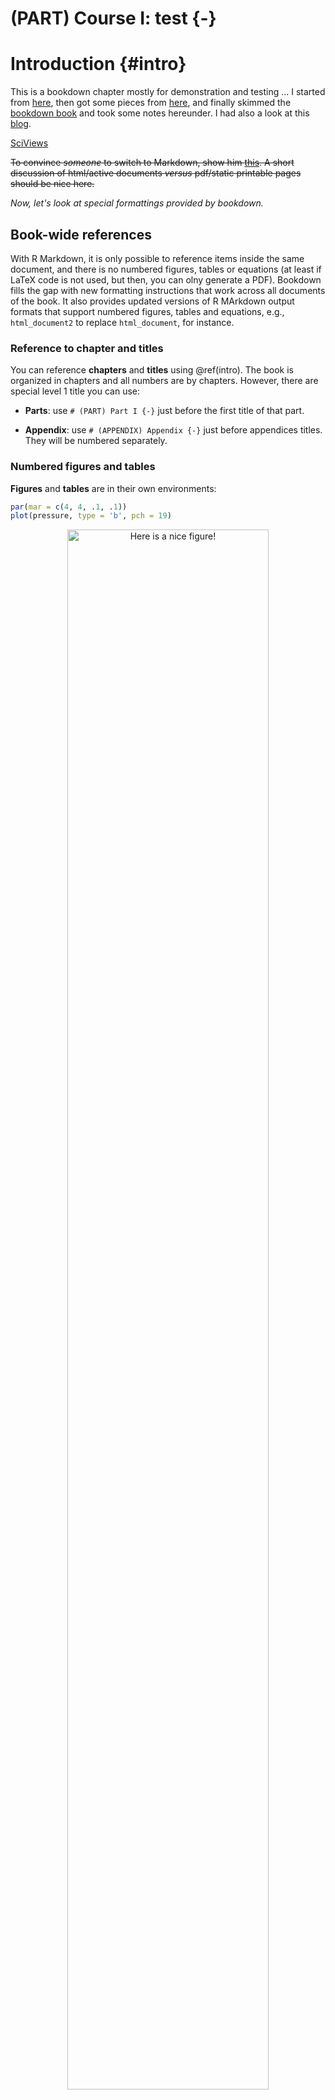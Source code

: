 # (PART) Course I: test {-}

# Introduction {#intro}

<!--
``{r setup, include=FALSE, cache=FALSE}
knitr::read_chunk('setup.R')
``

``{r bookdown-setup, include=FALSE}
``

``{r bookdown-include, echo=FALSE, results='asis'}
``
-->

This is a bookdown chapter mostly for demonstration and testing ... I started from [here](http://seankross.com/2016/11/17/How-to-Start-a-Bookdown-Book.html), then got some pieces from [here](https://github.com/rstudio/bookdown-demo), and finally skimmed the [bookdown book](https://bookdown.org/yihui/bookdown/) and took some notes hereunder. I had also a look at this [blog](http://seankross.com/2016/11/17/How-to-Start-a-Bookdown-Book.html).

[SciViews](http://www.sciviews.org)

~~To convince *someone* to switch to Markdown, show him [this](http://nerdplusart.com/markdown-is-the-future/). A short discussion of html/active documents _versus_ pdf/static printable pages should be nice here.~~

*Now, let's look at special formattings provided by bookdown.*


## Book-wide references

With R Markdown, it is only possible to reference items inside the same document, and there is no numbered figures, tables or equations (at least if LaTeX code is not used, but then, you can olny generate a PDF). Bookdown fills the gap with new formatting instructions that work across all documents of the book. It also provides updated versions of R MArkdown output formats that support numbered figures, tables and equations, e.g., `html_document2` to replace `html_document`, for instance.


### Reference to chapter and titles

You can reference **chapters** and **titles** using \@ref(intro). The book is organized in chapters and all numbers are by chapters. However, there are special level 1 title you can use:

- **Parts**: use `# (PART) Part I {-}` just before the first title of that part. 

- **Appendix**: use `# (APPENDIX) Appendix {-}` just before appendices titles. They will be numbered separately.


### Numbered figures and tables

**Figures** and **tables** are in their own environments:


```r
par(mar = c(4, 4, .1, .1))
plot(pressure, type = 'b', pch = 19)
```

<div class="figure" style="text-align: center">
<img src="01-Introduction_files/figure-html/nice-fig-1.png" alt="Here is a nice figure!" width="80%" />
<p class="caption">(\#fig:nice-fig)Here is a nice figure!</p>
</div>

Reference a figure by its code chunk label with the `fig:` prefix, e.g., see Figure \@ref(fig:nice-fig). Similarly, you can reference tables generated from `knitr::kable()`, e.g., see Table \@ref(tab:nice-tab).


```r
knitr::kable(
  head(iris, 20), caption = 'Here is a nice table!',
  booktabs = TRUE
)
```



Table: (\#tab:nice-tab)Here is a nice table!

 Sepal.Length   Sepal.Width   Petal.Length   Petal.Width  Species 
-------------  ------------  -------------  ------------  --------
          5.1           3.5            1.4           0.2  setosa  
          4.9           3.0            1.4           0.2  setosa  
          4.7           3.2            1.3           0.2  setosa  
          4.6           3.1            1.5           0.2  setosa  
          5.0           3.6            1.4           0.2  setosa  
          5.4           3.9            1.7           0.4  setosa  
          4.6           3.4            1.4           0.3  setosa  
          5.0           3.4            1.5           0.2  setosa  
          4.4           2.9            1.4           0.2  setosa  
          4.9           3.1            1.5           0.1  setosa  
          5.4           3.7            1.5           0.2  setosa  
          4.8           3.4            1.6           0.2  setosa  
          4.8           3.0            1.4           0.1  setosa  
          4.3           3.0            1.1           0.1  setosa  
          5.8           4.0            1.2           0.2  setosa  
          5.7           4.4            1.5           0.4  setosa  
          5.4           3.9            1.3           0.4  setosa  
          5.1           3.5            1.4           0.3  setosa  
          5.7           3.8            1.7           0.3  setosa  
          5.1           3.8            1.5           0.3  setosa  


### Numbered equations

To number equations and allow to refer to them, use an `equation` environment and label them with the syntax `(\#eq:label)`:

\begin{equation} 
  f\left(k\right) = \binom{n}{k} p^k\left(1-p\right)^{n-k}
  (\#eq:binom)
\end{equation} 

... and here, I refer to eq. \@ref(eq:binom). In the vase equations are not labelled, use the `equation*` environment instead.


## Citations

You can reference citations, too. For example, we are using the **bookdown** package [@R-bookdown] in this sample book, which was built on top of R Markdown and **knitr** [@xie2015].


## Cache long computations

If some computation is time-consuming, we could consider to cache it:


```r
# A verrry long computation!
1 + 1
```

```
# [1] 2
```

## Contextual show/hide sections

In this example, two classes, `UMONS` and `noinstitution` allow to define sections that are displayed for UMONS students (when the book is launched from UMONS Moodle), or for the general public.

----

::: {.UMONS}

> **This content is _UMONS_-specific.**

:::

::: {.noinstitution}

This content is displayed when the document is loaded outside of UMONS Moodle.

It is also the default content on the web. So that one can provide viable alternatives to exercices outside of the UMONS context in a transparent way (no need any more to indicate "for UMONS students, do this, for the others, do that"). Distinction is made via the URL by detecting `?institution=UMONS`.

:::

----

::: {.S-BIOG-006}

> **This content is specific for the course S-BIOG-006 (Biological Data Science course I, first part).**

:::

::: {.S-BIOG-921}

> **This content is specific for the course S-BIOG-921 (Biological Data Science course I at Charleroi).**

:::

::: {.S-BIOG-006 .S-BIOG-027}

> **This content is specific for the whole course Biological Data Science course I, first & second parts, that is, S-BIOG-006 or S-BIOG-027).**

:::

::: {.nocourse}

This content is displayed when the document is loaded outside of a course context.

It is also the default course content on the web. So that one can provide viable alternatives to exercices outside of the UMONS context in a transparent way (no need any more to indicate "for UMONS students, do this, for Charleroi students, do that..."). Distinction is made via the URL by detecting, e.g., `?icourse=S-BIOG-006`. The calss that can be used are\ : `nocourse`, `sdd1m`, `sdd2m`, `sdd3m`, `sdd4m`, `sdd5m`, `sdd1c` or `sdd2c` for our various courses at UMONS.

:::

----

Otherwise, for further details, one can use the`<details>...</details>` construct:

<details>
<summary>More details...</summary>
This is a section that provides further explanations.

There can be several paragraphs!

----
</details>

And this is again normal text...

## Shiny app

A shiny application directly inside the book using an iframe. The application is **not** started when the page is loaded, but the user has to click on an image which is a screenshot of the application.

<!-- example with default name... but not very explicit => redefine URL in RSConnect -->

<img onclick="launchApp('11', 'https://sdd.umons.ac.be/content/11/');" src="images/shinyapps/11.png" width="780" height="761" class="shiny-img" id="img11"/>
<iframe width="780" height="761" frameborder="0" scrolling="auto" style="display:none" class="shiny-app" id="11"></iframe>
*Cliquez pour lancer ou exécutez `BioDataScience::runApp("11")` dans la svbox2020.*


Another one from a different server\ :

<img onclick="launchApp('url-parameters', 'https://phgrosjean.shinyapps.io/url-parameters/');" src="images/shinyapps/url-parameters.png" width="780" height="686" class="shiny-img" id="imgurl-parameters"/>
<iframe width="780" height="686" frameborder="0" scrolling="auto" style="display:none" class="shiny-app" id="url-parameters"></iframe>
*Cliquez pour lancer ou exécutez `BioDataScience::runApp("url-parameters")` dans la svbox2020.*



## Learnr with one exercise and one quizz

A simple learnr document\ :

<img onclick="launchApp('learnr', 'https://phgrosjean.shinyapps.io/learnr/');" src="images/shinyapps/learnr.png" width="780" height="600" class="shiny-img" id="imglearnr"/>
<iframe width="780" height="600" frameborder="0" scrolling="auto" style="display:none" class="shiny-app" id="learnr"></iframe>
*Cliquez pour lancer ou exécutez `BioDataScience::run("learnr")` dans la svbox2020.*



## A Coggle mind map

<iframe width='780' height='500' src='https://embed.coggle.it/diagram/XmZC8uMesCWdXGt6/70b78931eae4a12991c10df0f7f2f49f498e58ad68cc66e3f82da43b57951f3e' frameborder='0' allowfullscreen></iframe>

## H5P content

H5P content can be displayed in iframes. Here is an example of a multiple choice widget:



<iframe src="https://wp.sciviews.org/wp-admin/admin-ajax.php?action=h5p_embed&id=7" width="780" height="270" frameborder="0" allowfullscreen="allowfullscreen" class="h5p"></iframe><script src="https://wp.sciviews.org/wp-content/plugins/h5p/h5p-php-library/js/h5p-resizer.js" charset="UTF-8"></script>

Here is a "drag words" widget:

<iframe src="https://wp.sciviews.org/wp-admin/admin-ajax.php?action=h5p_embed&id=6" width="780" height="270" frameborder="0" allowfullscreen="allowfullscreen" class="h5p"></iframe><script src="https://wp.sciviews.org/wp-content/plugins/h5p/h5p-php-library/js/h5p-resizer.js" charset="UTF-8"></script>

Here is a video widget:

<iframe src="https://wp.sciviews.org/wp-admin/admin-ajax.php?action=h5p_embed&id=8" width="780" height="500" frameborder="0" allowfullscreen="allowfullscreen" class="h5p"></iframe><script src="https://wp.sciviews.org/wp-content/plugins/h5p/h5p-php-library/js/h5p-resizer.js" charset="UTF-8"></script>

Some text...


## Add a Gist

<script src="https://gist.github.com/GuyliannEngels/e349f835d11ec3f585bd27c0daa47012.js"></script>

and for an R markdown document:

<script src="https://gist.github.com/GuyliannEngels/dea087d0bd2321a2ae896211bdc6b4b8.js"></script>


## Embed a youtube video

<iframe width="770" height="433" src="https://www.youtube.com/embed/yIVXjl4SwVo?rel=0" frameborder="0" allowfullscreen></iframe>


## Special blocks

<div class="note">
<p>This is a <strong>note</strong>.</p>
</div>

<div class="info">
<p>This is an <strong>information</strong>.</p>
</div>

<div class="warning">
<p>This is a <strong>warning</strong>.</p>
</div>

<div class="error">
<p>This block can be used in case of <strong>error</strong>.</p>
</div>

<div class="win">
<p>This is related to <strong>Windows</strong>.</p>
</div>

<div class="mac">
<p>This is related to <strong>MacOS</strong>.</p>
</div>

<div class="linux">
<p>This is related to <strong>Linux</strong>.</p>
</div>

<div class="bdd">
<p>This is related to the <code>BioDataScience</code> package.</p>
</div>

\BeginKnitrBlock{sv}<div class="sv">This is a `block2` construct related to `SciViews` or `SciViews::R`:

- item 1
- item 2
- item 3
</div>\EndKnitrBlock{sv}

<div class="svbox">
<p>This is a section related to the <strong>SciViews Box</strong>…</p>
</div>

